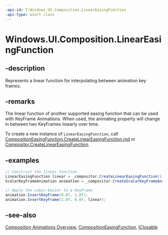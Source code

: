 ```yaml
---
-api-id: T:Windows.UI.Composition.LinearEasingFunction
-api-type: winrt class
---
```


<!-- Class syntax.
public class LinearEasingFunction : Windows.UI.Composition.CompositionEasingFunction, Windows.UI.Composition.ILinearEasingFunction
-->

# Windows.UI.Composition.LinearEasingFunction

## -description

Represents a linear function for interpolating between animation key frames.

## -remarks

The linear function of another supported easing function that can be used with KeyFrame Animations. When used, the animating property will change in between two KeyFrames linearly over time.

To create a new instance of `LinearEasingFunction`, call [CompositionEasingFunction.CreateLinearEasingFunction.md](compositioneasingfunction_createlineareasingfunction_64116208.md) or [Compositor.CreateLinearEasingFunction](compositor_createlineareasingfunction_957807217.md).



## -examples

```csharp
// Construct the linear function
LinearEasingFunction linear = _compositor.CreateLinearEasingFunction();
ScalarKeyFrameAnimation animation = _compositor.CreateScalarKeyFrameAnimation();

// Apply the cubic-bezier to a KeyFrame
animation.InsertKeyFrame(0.0f, 1.0f);
animation.InsertKeyFrame(1.0f, 0.0f, linear);
```

## -see-also

[Composition Animations Overview](/windows/uwp/composition/composition-animation), [CompositionEasingFunction](compositioneasingfunction.md), [IClosable](../windows.foundation/iclosable.md)
